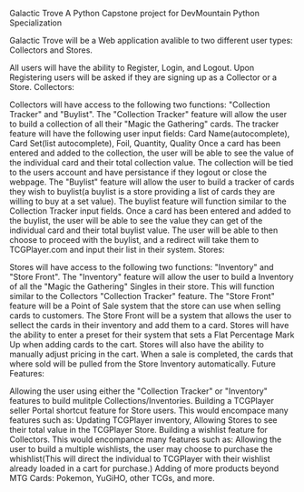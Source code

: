 Galactic Trove
A Python Capstone project for DevMountain Python Specialization

Galactic Trove will be a Web application avalible to two different user types: Collectors and Stores.

All users will have the ability to Register, Login, and Logout.
Upon Registering users will be asked if they are signing up as a Collector or a Store.
Collectors:

Collectors will have access to the following two functions: "Collection Tracker" and "Buylist".
The "Collection Tracker" feature will allow the user to build a collection of all their "Magic the Gathering" cards.
The tracker feature will have the following user input fields: Card Name(autocomplete), Card Set(list autocomplete), Foil, Quantity, Quality
Once a card has been entered and added to the collection, the user will be able to see the value of the individual card and their total collection value.
The collection will be tied to the users account and have persistance if they logout or close the webpage.
The "Buylist" feature will allow the user to build a tracker of cards they wish to buylist(a buylist is a store providing a list of cards they are willing to buy at a set value).
The buylist feature will function similar to the Collection Tracker input fields.
Once a card has been entered and added to the buylist, the user will be able to see the value they can get of the individual card and their total buylist value.
The user will be able to then choose to proceed with the buylist, and a redirect will take them to TCGPlayer.com and input their list in their system.
Stores:

Stores will have access to the following two functions: "Inventory" and "Store Front".
The "Inventory" feature will allow the user to build a Inventory of all the "Magic the Gathering" Singles in their store.
This will function similar to the Collectors "Collection Tracker" feature.
The "Store Front" feature will be a Point of Sale system that the store can use when selling cards to customers.
The Store Front will be a system that allows the user to sellect the cards in their inventory and add them to a card.
Stores will have the ability to enter a preset for their system that sets a Flat Percentage Mark Up when adding cards to the cart.
Stores will also have the ability to manually adjust pricing in the cart.
When a sale is completed, the cards that where sold will be pulled from the Store Inventory automatically.
Future Features:

Allowing the user using either the "Collection Tracker" or "Inventory" features to build mulitple Collections/Inventories.
Building a TCGPlayer seller Portal shortcut feature for Store users.
This would encompace many features such as: Updating TCGPlayer inventory, Allowing Stores to see their total value in the TCGPlayer Store.
Building a wishlist feature for Collectors.
This would encompance many features such as: Allowing the user to build a multiple wishlists, the user may choose to purchase the whishlist(This will direct the individual to TCGPlayer with their wishlist already loaded in a cart for purchase.)
Adding of more products beyond MTG Cards: Pokemon, YuGiHO, other TCGs, and more.